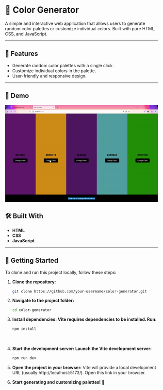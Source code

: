 # 🎨 Color Generator

A simple and interactive web application that allows users to generate random color palettes or customize individual colors. Built with pure HTML, CSS, and JavaScript.

---

## 🚀 Features

- Generate random color palettes with a single click.
- Customize individual colors in the palette.
- User-friendly and responsive design.

---

## 📸 Demo

![Demo](assets/demo.gif)


## 🛠️ Built With

- **HTML**
- **CSS**
- **JavaScript**

---

## 📂 Getting Started

To clone and run this project locally, follow these steps:

1. **Clone the repository:**
   ```bash
   git clone https://github.com/your-username/color-generator.git


2. **Navigate to the project folder:**
   ```bash
   cd color-generator


4. **Install dependencies: Vite requires dependencies to be installed. Run:**
   ```bash
   npm install
 
  
6. **Start the development server: Launch the Vite development server:**
     ```bash
     npm run dev

  
8. **Open the project in your browser:**
  Vite will provide a local development URL (usually http://localhost:5173/). Open this link in your browser.

10. **Start generating and customizing palettes!** 🎨
 




